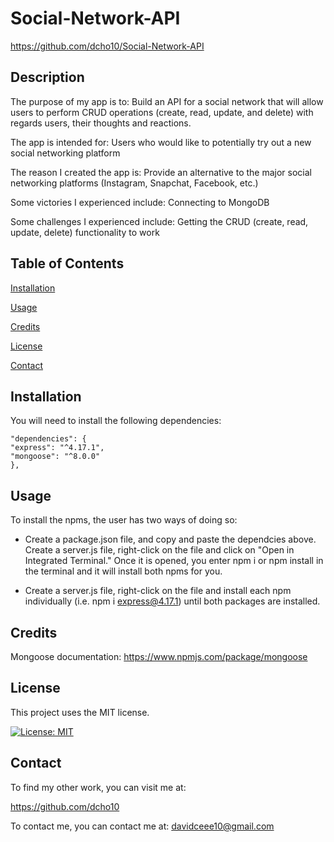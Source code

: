 # Social-Network-API

https://github.com/dcho10/Social-Network-API

## Description

  
The purpose of my app is to: Build an API for a social network that will allow users to perform CRUD operations (create, read, update, and delete) with regards users, their thoughts and reactions.
  
The app is intended for: Users who would like to potentially try out a new social networking platform
  
The reason I created the app is: Provide an alternative to the major social networking platforms (Instagram, Snapchat, Facebook, etc.)
  
Some victories I experienced include: Connecting to MongoDB
  
Some challenges I experienced include: Getting the CRUD (create, read, update, delete) functionality to work
  
## Table of Contents

  [Installation](#installation)
  
  [Usage](#usage)

  [Credits](#credits)

  [License](#license)

  [Contact](#contact)
    
## Installation

  You will need to install the following dependencies:

    "dependencies": {
    "express": "^4.17.1",
    "mongoose": "^8.0.0"
    },

## Usage

  To install the npms, the user has two ways of doing so:

  * Create a package.json file, and copy and paste the dependcies above. Create a server.js file, right-click on the file and click on "Open in Integrated Terminal." Once it is opened, you enter npm i or npm install in the terminal and it will install both npms for you.

  * Create a server.js file, right-click on the file and install each npm individually (i.e. npm i express@4.17.1) until both packages are installed.

## Credits

  Mongoose documentation: https://www.npmjs.com/package/mongoose

## License

This project uses the MIT license.

[![License: MIT](https://img.shields.io/badge/License-MIT-blue.svg)](https://opensource.org/licenses/MIT)

## Contact

To find my other work, you can visit me at:

https://github.com/dcho10

To contact me, you can contact me at: davidceee10@gmail.com
